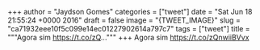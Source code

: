 
+++
author = "Jaydson Gomes"
categories = ["tweet"]
date = "Sat Jun 18 21:55:24 +0000 2016"
draft = false
image = "{TWEET_IMAGE}"
slug = "ca71932eee10f5c099e14ec01227902614a797c7"
tags = ["tweet"]
title = """Agora sim https://t.co/zQ..."""
+++
Agora sim https://t.co/zQnwiiBVvx
